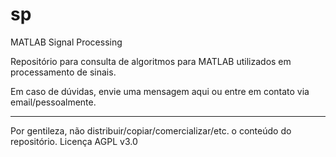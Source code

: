 # sp
MATLAB Signal Processing

Repositório para consulta de algoritmos para MATLAB utilizados em processamento de sinais.

Em caso de dúvidas, envie uma mensagem aqui ou entre em contato via email/pessoalmente.

----------------------------------------------------------------------------------
Por gentileza, não distribuir/copiar/comercializar/etc. o conteúdo do repositório.
Licença AGPL v3.0
